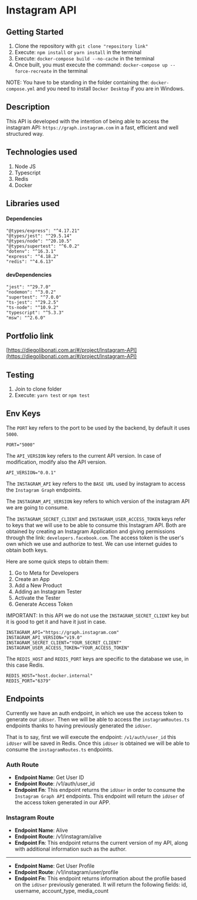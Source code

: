 # Instagram API

## Getting Started

1. Clone the repository with `git clone "repository link"`
2. Execute: `npm install` or `yarn install` in the terminal
3. Execute: `docker-compose build --no-cache` in the terminal
4. Once built, you must execute the command: `docker-compose up --force-recreate` in the terminal

NOTE: You have to be standing in the folder containing the: `docker-compose.yml` and you need to install `Docker Desktop` if you are in Windows.

## Description

This API is developed with the intention of being able to access the instagram API: `https://graph.instagram.com` in a fast, efficient and well structured way.

## Technologies used

1. Node JS
2. Typescript
3. Redis
4. Docker

## Libraries used

#### Dependencies

```
"@types/express": "^4.17.21"
"@types/jest": "^29.5.14"
"@types/node": "^20.10.5"
"@types/supertest": "^6.0.2"
"dotenv": "^16.3.1"
"express": "^4.18.2"
"redis": "^4.6.13"
```

#### devDependencies

```
"jest": "^29.7.0"
"nodemon": "^3.0.2"
"supertest": "^7.0.0"
"ts-jest": "^29.2.5"
"ts-node": "^10.9.2"
"typescript": "^5.3.3"
"msw": "^2.6.0"
```

## Portfolio link

[https://diegolibonati.com.ar/#/project/Instagram-API](https://diegolibonati.com.ar/#/project/Instagram-API)

## Testing

1. Join to clone folder
2. Execute: `yarn test` or `npm test`

## Env Keys

The `PORT` key refers to the port to be used by the backend, by default it uses `5000`.

```
PORT="5000"
```

The `API_VERSION` key refers to the current API version. In case of modification, modify also the API version.

```
API_VERSION="0.0.1"
```

The `INSTAGRAM_API` key refers to the `BASE URL` used by instagram to access the `Instagram Graph` endpoints. 

The `INSTAGRAM_API_VERSION` key refers to which version of the instagram API we are going to consume.

The `INSTAGRAM_SECRET_CLIENT` and `INSTAGRAM_USER_ACCESS_TOKEN` keys refer to keys that we will use to be able to consume this Instagram API. Both are obtained by creating an Instagram Application and giving permissions through the link: `developers.facebook.com`. The access token is the user's own which we use and authorize to test.
We can use internet guides to obtain both keys.

Here are some quick steps to obtain them:

1. Go to Meta for Developers
2. Create an App
3. Add a New Product
4. Adding an Instagram Tester
5. Activate the Tester
6. Generate Access Token

IMPORTANT: In this API we do not use the `INSTAGRAM_SECRET_CLIENT` key but it is good to get it and have it just in case.

```
INSTAGRAM_API="https://graph.instagram.com"
INSTAGRAM_API_VERSION="v19.0"
INSTAGRAM_SECRET_CLIENT="YOUR_SECRET_CLIENT"
INSTAGRAM_USER_ACCESS_TOKEN="YOUR_ACCESS_TOKEN"
```

The `REDIS_HOST` and `REDIS_PORT` keys are specific to the database we use, in this case Redis.

```
REDIS_HOST="host.docker.internal"
REDIS_PORT="6379"
```

## Endpoints

Currently we have an auth endpoint, in which we use the access token to generate our `idUser`. Then we will be able to access the `instagramRoutes.ts` endpoints thanks to having previously generated the `idUser`.

That is to say, first we will execute the endpoint: `/v1/auth/user_id` this `idUser` will be saved in Redis. Once this `idUser` is obtained we will be able to consume the `instagramRoutes.ts` endpoints.

### Auth Route

- **Endpoint Name**: Get User ID
- **Endpoint Route**: /v1/auth/user_id
- **Endpoint Fn**: This endpoint returns the `idUser` in order to consume the `Instagram Graph API` endpoints. This endpoint will return the `idUser` of the access token generated in our APP.

### Instagram Route

- **Endpoint Name**: Alive
- **Endpoint Route**: /v1/instagram/alive
- **Endpoint Fn**: This endpoint returns the current version of my API, along with additional information such as the author.

-----

- **Endpoint Name**: Get User Profile
- **Endpoint Route**: /v1/instagram/user/profile
- **Endpoint Fn**: This endpoint returns information about the profile based on the `idUser` previously generated. It will return the following fields: id, username, account_type, media_count
